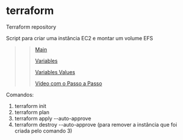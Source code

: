 # terraform
Terraform repository

Script para criar uma instância EC2 e montar um volume EFS

>> [Main](https://github.com/mclsylva/terraform#:~:text=1%20minute%20ago-,main.tf,-Add%20files%20via)
>> 
>> [Variables](https://github.com/mclsylva/terraform/blob/main/variables.tf)
>> 
>> [Variables Values](https://github.com/mclsylva/terraform#:~:text=1%20minute%20ago-,terraform.tfvars,-Add%20files%20via)
>>
>>[Vídeo com o Passo a Passo]()

Comandos:
1) terraform init
2) terraform plan
3) terraform apply --auto-approve
4) terraform destroy --auto-approve (para remover a instância que foi criada pelo comando 3)


